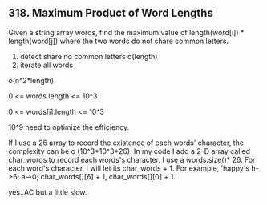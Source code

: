 ## 318. Maximum Product of Word Lengths

Given a string array words, find the maximum value of length(word[i]) * length(word[j]) where the two words do not share common letters.

1. detect share no common letters o(length)
2. iterate all words

o(n^2*length)

0 <= words.length <= 10^3

0 <= words[i].length <= 10^3

10^9 need to optimize the efficiency.

If I use a 26 array to record the existence of each words' character, the complexity can be o (10^3\*10^3\*26). In my code I add a 2-D array called char_words to record each words's character. I use a words.size()\* 26. For each word's character, I will let its char_words + 1. For example, 'happy's h->6; a->0; char_words[][6] + 1, char_words[][0] + 1.

yes..AC but a little slow.
